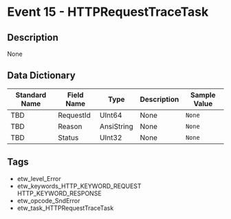 # Event 15 - HTTPRequestTraceTask

## Description
None

## Data Dictionary
|Standard Name|Field Name|Type|Description|Sample Value|
|---|---|---|---|---|
|TBD|RequestId|UInt64|None|`None`|
|TBD|Reason|AnsiString|None|`None`|
|TBD|Status|UInt32|None|`None`|

## Tags
* etw_level_Error
* etw_keywords_HTTP_KEYWORD_REQUEST HTTP_KEYWORD_RESPONSE
* etw_opcode_SndError
* etw_task_HTTPRequestTraceTask